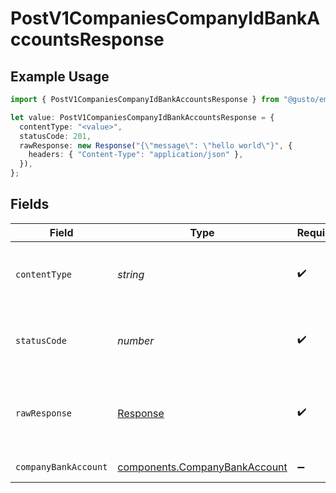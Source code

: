 # PostV1CompaniesCompanyIdBankAccountsResponse

## Example Usage

```typescript
import { PostV1CompaniesCompanyIdBankAccountsResponse } from "@gusto/embedded-api/models/operations";

let value: PostV1CompaniesCompanyIdBankAccountsResponse = {
  contentType: "<value>",
  statusCode: 201,
  rawResponse: new Response("{\"message\": \"hello world\"}", {
    headers: { "Content-Type": "application/json" },
  }),
};
```

## Fields

| Field                                                                          | Type                                                                           | Required                                                                       | Description                                                                    |
| ------------------------------------------------------------------------------ | ------------------------------------------------------------------------------ | ------------------------------------------------------------------------------ | ------------------------------------------------------------------------------ |
| `contentType`                                                                  | *string*                                                                       | :heavy_check_mark:                                                             | HTTP response content type for this operation                                  |
| `statusCode`                                                                   | *number*                                                                       | :heavy_check_mark:                                                             | HTTP response status code for this operation                                   |
| `rawResponse`                                                                  | [Response](https://developer.mozilla.org/en-US/docs/Web/API/Response)          | :heavy_check_mark:                                                             | Raw HTTP response; suitable for custom response parsing                        |
| `companyBankAccount`                                                           | [components.CompanyBankAccount](../../models/components/companybankaccount.md) | :heavy_minus_sign:                                                             | Example response                                                               |